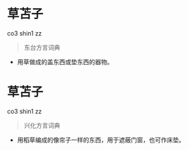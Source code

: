 # 草苫子
co3 shin1 zz
> 东台方言词典
- 用草做成的盖东西或垫东西的器物。

# 草苫子
co3 shin1 zz
> 兴化方言词典
- 用稻草编成的像帘子一样的东西，用于遮蔽门窗，也可作床垫。
